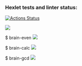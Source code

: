 ### Hexlet tests and linter status:
[![Actions Status](https://github.com/SokolPA/frontend-project-44/workflows/hexlet-check/badge.svg)](https://github.com/SokolPA/frontend-project-44/actions)

<a href="https://codeclimate.com/github/SokolPA/frontend-project-44/maintainability"><img src="https://api.codeclimate.com/v1/badges/4cab316c01e90081a9f2/maintainability" /></a>

$ brain-even
<a href="https://asciinema.org/a/KPxlMxTNBk6QjtX4o2Uk1UsDr" target="_blank"><img src="https://asciinema.org/a/KPxlMxTNBk6QjtX4o2Uk1UsDr.svg" /></a>

$ brain-calc
<a href="https://asciinema.org/a/AotwQeC2ZjRmF08PFZGkYWhnB" target="_blank"><img src="https://asciinema.org/a/AotwQeC2ZjRmF08PFZGkYWhnB.svg" /></a>

$ brain-gcd
<a href="https://asciinema.org/a/urAC4crJ1Ssydv5WH8qASXgzq" target="_blank"><img src="https://asciinema.org/a/urAC4crJ1Ssydv5WH8qASXgzq.svg" /></a>
